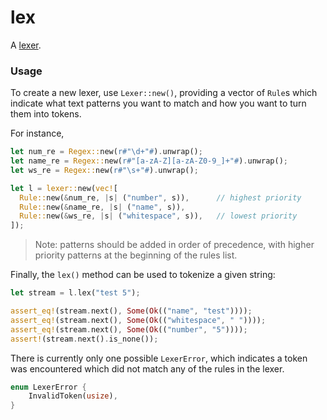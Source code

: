 # lex
A [lexer](https://en.wikipedia.org/wiki/Lexical_analysis).

### Usage
To create a new lexer, use `Lexer::new()`, providing a vector of `Rule`s which indicate what text patterns you want to match and how you want to turn them into tokens. 

 For instance,
```rust
let num_re = Regex::new(r#"\d+"#).unwrap();
let name_re = Regex::new(r#"[a-zA-Z][a-zA-Z0-9_]+"#).unwrap();
let ws_re = Regex::new(r#"\s+"#).unwrap();

let l = lexer::new(vec![
  Rule::new(&num_re, |s| ("number", s)),      // highest priority
  Rule::new(&name_re, |s| ("name", s)),
  Rule::new(&ws_re, |s| ("whitespace", s)),   // lowest priority
]);
```

> Note: patterns should be added in order of precedence, with higher priority patterns at the beginning of the rules list.

Finally, the `lex()` method can be used to tokenize a given string:
```rust
let stream = l.lex("test 5");

assert_eq!(stream.next(), Some(Ok(("name", "test"))));
assert_eq!(stream.next(), Some(Ok(("whitespace", " "))));
assert_eq!(stream.next(), Some(Ok(("number", "5"))));
assert!(stream.next().is_none());
```

There is currently only one possible `LexerError`, which indicates a token was encountered which did not match any of the rules in the lexer. 
```rust
enum LexerError {
    InvalidToken(usize),
}
```